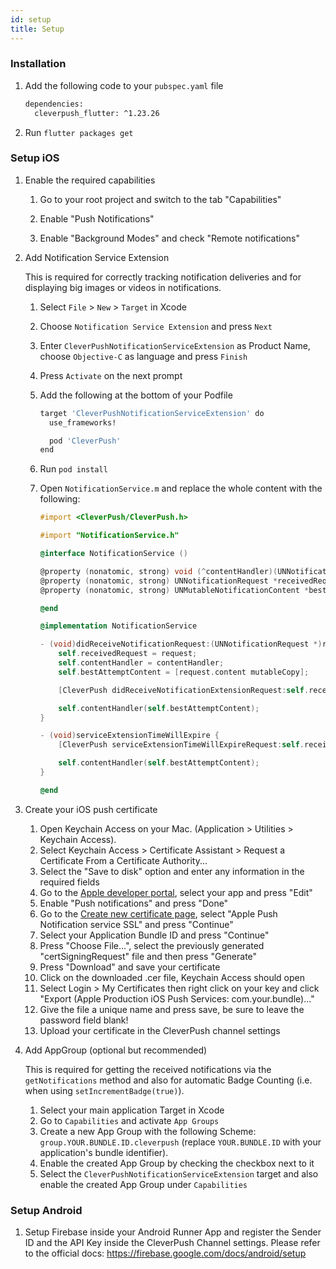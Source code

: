 ```yaml
---
id: setup
title: Setup
---
```


### Installation

1. Add the following code to your `pubspec.yaml` file
    ```bash
    dependencies:
      cleverpush_flutter: ^1.23.26
    ```
    
2. Run `flutter packages get`


### Setup iOS

1. Enable the required capabilities

   1. Go to your root project and switch to the tab "Capabilities"
   
   2. Enable "Push Notifications"
   
   3. Enable "Background Modes" and check "Remote notifications"

2. Add Notification Service Extension

    This is required for correctly tracking notification deliveries and for displaying big images or videos in notifications.

    1. Select `File` > `New` > `Target` in Xcode
    2. Choose `Notification Service Extension` and press `Next`
    3. Enter `CleverPushNotificationServiceExtension` as Product Name, choose `Objective-C` as language and press `Finish`
    4. Press `Activate` on the next prompt
    5. Add the following at the bottom of your Podfile

        ```bash
        target 'CleverPushNotificationServiceExtension' do
          use_frameworks!

          pod 'CleverPush'
        end
        ```
    6. Run `pod install`
    7. Open `NotificationService.m` and replace the whole content with the following:

        ```objective-c
        #import <CleverPush/CleverPush.h>

        #import "NotificationService.h"

        @interface NotificationService ()

        @property (nonatomic, strong) void (^contentHandler)(UNNotificationContent *contentToDeliver);
        @property (nonatomic, strong) UNNotificationRequest *receivedRequest;
        @property (nonatomic, strong) UNMutableNotificationContent *bestAttemptContent;

        @end

        @implementation NotificationService

        - (void)didReceiveNotificationRequest:(UNNotificationRequest *)request withContentHandler:(void (^)(UNNotificationContent * _Nonnull))contentHandler {
            self.receivedRequest = request;
            self.contentHandler = contentHandler;
            self.bestAttemptContent = [request.content mutableCopy];

            [CleverPush didReceiveNotificationExtensionRequest:self.receivedRequest withMutableNotificationContent:self.bestAttemptContent];

            self.contentHandler(self.bestAttemptContent);
        }

        - (void)serviceExtensionTimeWillExpire {
            [CleverPush serviceExtensionTimeWillExpireRequest:self.receivedRequest withMutableNotificationContent:self.bestAttemptContent];

            self.contentHandler(self.bestAttemptContent);
        }

        @end
        ```

3. Create your iOS push certificate

   1. Open Keychain Access on your Mac. (Application > Utilities > Keychain Access).
   2. Select Keychain Access > Certificate Assistant > Request a Certificate From a Certificate Authority...
   3. Select the "Save to disk" option and enter any information in the required fields
   4. Go to the [Apple developer portal](https://developer.apple.com/account/ios/identifier/bundle), select your app and press "Edit"
   5. Enable "Push notifications" and press "Done"
   6. Go to the [Create new certificate page](https://developer.apple.com/account/ios/certificate/create), select "Apple Push Notification service SSL" and press "Continue"
   7. Select your Application Bundle ID and press "Continue"
   8. Press "Choose File...", select the previously generated "certSigningRequest" file and then press "Generate"
   9. Press "Download" and save your certificate
   10. Click on the downloaded .cer file, Keychain Access should open
   11. Select Login > My Certificates then right click on your key and click "Export (Apple Production iOS Push Services: com.your.bundle)..."
   12. Give the file a unique name and press save, be sure to leave the password field blank!
   13. Upload your certificate in the CleverPush channel settings
   

4. Add AppGroup (optional but recommended)

    This is required for getting the received notifications via the `getNotifications` method and also for automatic Badge Counting (i.e. when using `setIncrementBadge(true)`).

    1. Select your main application Target in Xcode
    2. Go to `Capabilities` and activate `App Groups`
    3. Create a new App Group with the following Scheme: `group.YOUR.BUNDLE.ID.cleverpush` (replace `YOUR.BUNDLE.ID` with your application's bundle identifier).
    4. Enable the created App Group by checking the checkbox next to it
    5. Select the `CleverPushNotificationServiceExtension` target and also enable the created App Group under `Capabilities`


### Setup Android

1. Setup Firebase inside your Android Runner App and register the Sender ID and the API Key inside the CleverPush Channel settings. Please refer to the official docs: https://firebase.google.com/docs/android/setup
